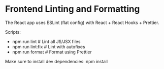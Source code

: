 # Frontend Linting and Formatting

The React app uses ESLint (flat config) with React + React Hooks + Prettier.

Scripts:
- npm run lint       # Lint all JS/JSX files
- npm run lint:fix   # Lint with autofixes
- npm run format     # Format using Prettier

Make sure to install dev dependencies:
  npm install
